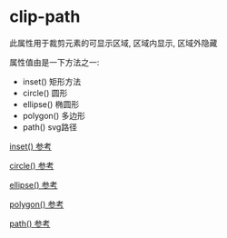 # clip-path

此属性用于裁剪元素的可显示区域, 区域内显示, 区域外隐藏

属性值由是一下方法之一:

+ inset() 矩形方法
+ circle() 圆形
+ ellipse() 椭圆形
+ polygon() 多边形
+ path() svg路径


[inset() 参考](https://developer.mozilla.org/en-US/docs/Web/CSS/basic-shape/inset)

[circle() 参考](https://developer.mozilla.org/en-US/docs/Web/CSS/basic-shape/circle)

[ellipse() 参考](https://developer.mozilla.org/en-US/docs/Web/CSS/basic-shape/circle)

[polygon() 参考](https://developer.mozilla.org/en-US/docs/Web/CSS/basic-shape/polygon)

[path() 参考](https://developer.mozilla.org/en-US/docs/Web/CSS/path)


